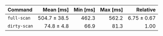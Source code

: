 | Command | Mean [ms] | Min [ms] | Max [ms] | Relative |
|:---|---:|---:|---:|---:|
| `full-scan` | 504.7 ± 38.5 | 462.3 | 562.2 | 6.75 ± 0.67 |
| `dirty-scan` | 74.8 ± 4.8 | 66.9 | 81.3 | 1.00 |
